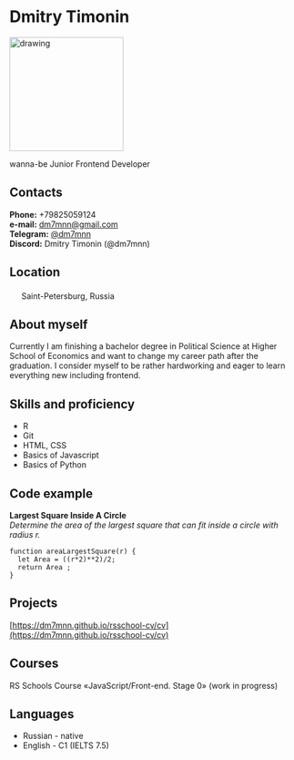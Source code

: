 # Dmitry Timonin
<img src="https://user-images.githubusercontent.com/92976747/161419983-2ae75bbf-ed60-466e-93fe-e9e570439e10.png" alt="drawing" width="200"/>

wanna-be Junior Frontend Developer

## Contacts
**Phone:** +79825059124  
**e-mail:** dm7mnn@gmail.com  
**Telegram:** [@dm7mnn](https://t.me/dm7mnn)  
**Discord:** Dmitry Timonin (@dm7mnn)

## Location
<img src ="https://pluspng.com/img-png/png-location-location-black-png-image-4231-1200.png" width="17"> Saint-Petersburg, Russia

## About myself
Currently I am finishing a bachelor degree in Political Science at Higher School of Economics and want to change my career path after the graduation.
I consider myself to be rather hardworking and eager to learn everything new including frontend.


## Skills and proficiency

* R
* Git
* HTML, CSS
* Basics of Javascript
* Basics of Python

## Code example
**Largest Square Inside A Circle**  
*Determine the area of the largest square that can fit inside a circle with radius r.*

```
function areaLargestSquare(r) { 
  let Area = ((r*2)**2)/2;
  return Area ; 
}
```

## Projects
[https://dm7mnn.github.io/rsschool-cv/cv](https://dm7mnn.github.io/rsschool-cv/cv)

## Courses
RS Schools Course «JavaScript/Front-end. Stage 0» (work in progress)

## Languages
* Russian - native
* English - C1 (IELTS 7.5)

